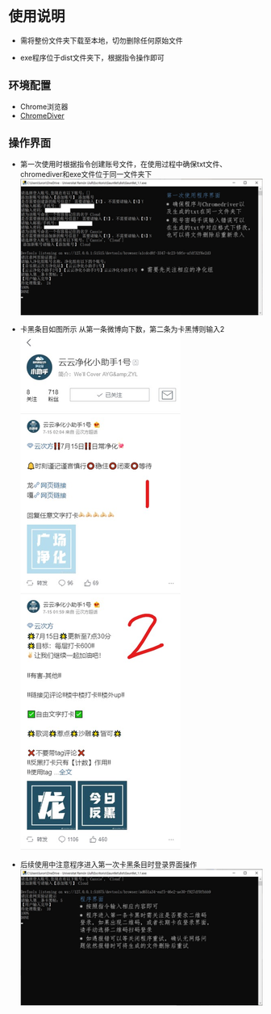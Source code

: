 # 使用说明
+ 需将整份文件夹下载至本地，切勿删除任何原始文件

+ exe程序位于dist文件夹下，根据指令操作即可

## 环境配置
+ Chrome浏览器
+ [ChromeDiver](https://chromedriver.chromium.org/downloads)

## 操作界面
+ 第一次使用时根据指令创建账号文件，在使用过程中确保txt文件、chromediver和exe文件位于同一文件夹下
![1-first_login](./1-first_login.JPG)

+ 卡黑条目如图所示
从第一条微博向下数，第二条为卡黑博则输入2  
![2](./2.jpg)

+ 后续使用中注意程序进入第一次卡黑条目时登录界面操作
![3](./3.JPG
)

